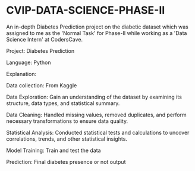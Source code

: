 # CVIP-DATA-SCIENCE-PHASE-II
An in-depth Diabetes Prediction project on the diabetic dataset which was assigned to me as the 'Normal Task' for Phase-II while working as a 'Data Science Intern' at CodersCave.

Project: Diabetes Prediction

Language: Python

Explanation:

Data collection: From Kaggle

Data Exploration: Gain an understanding of the dataset by examining its structure, data types, and statistical summary.

Data Cleaning: Handled missing values, removed duplicates, and perform necessary transformations to ensure data quality.

Statistical Analysis: Conducted statistical tests and calculations to uncover correlations, trends, and other statistical insights.

Model Training: Train and test the data

Prediction: Final diabetes presence or not output 
